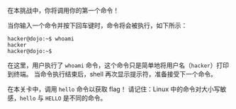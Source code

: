 在本挑战中，你将调用你的第一个命令！

当你输入一个命令并按下回车键时，命令将会被执行，如下所示：

```console
hacker@dojo:~$ whoami
hacker
hacker@dojo:~$
```

在这里，用户执行了 `whoami` 命令，这个命令只是简单地将用户名（`hacker`）打印到终端。
当命令执行结束后，shell 再次显示提示符，准备接受下一个命令。

在本关卡中，调用 `hello` 命令以获取 flag！
请记住：Linux 中的命令对大小写敏感，`hello` 与 `HELLO` 是不同的命令。